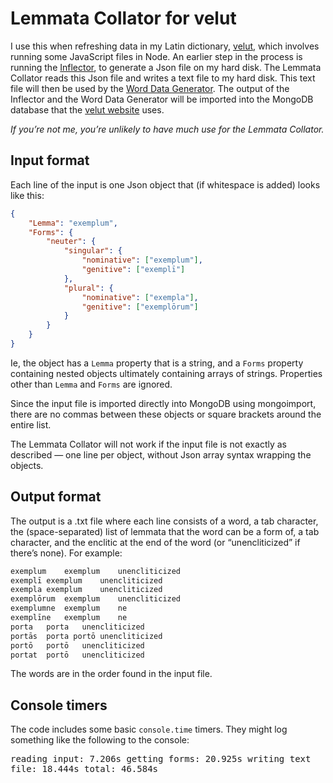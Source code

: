 # Lemmata Collator for velut

I use this when refreshing data in my Latin dictionary, [velut](https://www.github.com/DuncanRitchie/velut), which involves running some JavaScript files in Node.
An earlier step in the process is running the [Inflector](https://www.github.com/DuncanRitchie/velut-inflector), to generate a Json file on my hard disk.
The Lemmata Collator reads this Json file and writes a text file to my hard disk.
This text file will then be used by the [Word Data Generator](https://www.github.com/DuncanRitchie/velut-word-data-generator).
The output of the Inflector and the Word Data Generator will be imported into the MongoDB database that the [velut website](https://www.velut.co.uk) uses.

_If you’re not me, you’re unlikely to have much use for the Lemmata Collator._

## Input format

Each line of the input is one Json object that (if whitespace is added) looks like this:

```json
{
	"Lemma": "exemplum",
	"Forms": {
		"neuter": {
			"singular": {
				"nominative": ["exemplum"],
				"genitive": ["exemplī"]
			},
			"plural": {
				"nominative": ["exempla"],
				"genitive": ["exemplōrum"]
			}
		}
	}
}
```

Ie, the object has a `Lemma` property that is a string, and a `Forms` property containing nested objects ultimately containing arrays of strings.
Properties other than `Lemma` and `Forms` are ignored.

Since the input file is imported directly into MongoDB using mongoimport, there are no commas between these objects or square brackets around the entire list.

The Lemmata Collator will not work if the input file is not exactly as described — one line per object, without Json array syntax wrapping the objects.

## Output format

The output is a .txt file where each line consists of a word, a tab character, the (space-separated) list of lemmata that the word can be a form of, a tab character, and the enclitic at the end of the word (or “unencliticized” if there’s none).
For example:

```txt
exemplum	exemplum	unencliticized
exemplī	exemplum	unencliticized
exempla	exemplum	unencliticized
exemplōrum	exemplum	unencliticized
exemplumne	exemplum	ne
exemplīne	exemplum	ne
porta	porta	unencliticized
portās	porta portō	unencliticized
portō	portō	unencliticized
portat	portō	unencliticized
```

The words are in the order found in the input file.

## Console timers

The code includes some basic `console.time` timers.
They might log something like the following to the console:

<samp>
reading input: 7.206s
getting forms: 20.925s
writing text file: 18.444s
total: 46.584s
</samp>
